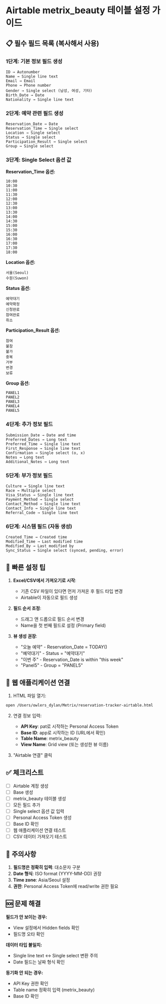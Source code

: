 # Airtable metrix_beauty 테이블 설정 가이드

## 📋 필수 필드 목록 (복사해서 사용)

### 1단계: 기본 정보 필드 생성
```
ID → Autonumber
Name → Single line text
Email → Email
Phone → Phone number
Gender → Single select (남성, 여성, 기타)
Birth_Date → Date
Nationality → Single line text
```

### 2단계: 예약 관련 필드 생성
```
Reservation_Date → Date
Reservation_Time → Single select
Location → Single select
Status → Single select
Participation_Result → Single select
Group → Single select
```

### 3단계: Single Select 옵션 값

**Reservation_Time 옵션:**
```
10:00
10:30
11:00
11:30
12:00
12:30
13:00
13:30
14:00
14:30
15:00
15:30
16:00
16:30
17:00
17:30
18:00
```

**Location 옵션:**
```
서울(Seoul)
수원(Suwon)
```

**Status 옵션:**
```
예약대기
예약확정
신청완료
참여완료
취소
```

**Participation_Result 옵션:**
```
참여
불참
불가
중복
거부
변경
보류
```

**Group 옵션:**
```
PANEL1
PANEL2
PANEL3
PANEL4
PANEL5
```

### 4단계: 추가 정보 필드
```
Submission_Date → Date and time
Preferred_Dates → Long text
Preferred_Time → Single line text
First_Response → Single line text
Confirmation → Single select (o, x)
Notes → Long text
Additional_Notes → Long text
```

### 5단계: 부가 정보 필드
```
Culture → Single line text
Race → Multiple select
Visa_Status → Single line text
Payment_Method → Single select
Contact_Method → Single line text
Contact_Info → Single line text
Referral_Code → Single line text
```

### 6단계: 시스템 필드 (자동 생성)
```
Created_Time → Created time
Modified_Time → Last modified time
Modified_By → Last modified by
Sync_Status → Single select (synced, pending, error)
```

## 🎯 빠른 설정 팁

1. **Excel/CSV에서 가져오기로 시작**:
   - 기존 CSV 파일이 있다면 먼저 가져온 후 필드 타입 변경
   - Airtable이 자동으로 필드 생성

2. **필드 순서 조정**:
   - 드래그 앤 드롭으로 필드 순서 변경
   - Name을 첫 번째 필드로 설정 (Primary field)

3. **뷰 생성 권장**:
   - "오늘 예약" - Reservation_Date = TODAY()
   - "예약대기" - Status = "예약대기"
   - "이번 주" - Reservation_Date is within "this week"
   - "Panel5" - Group = "PANEL5"

## 🔧 웹 애플리케이션 연결

1. HTML 파일 열기:
```bash
open /Users/owlers_dylan/Metrix/reservation-tracker-airtable.html
```

2. 연결 정보 입력:
   - **API Key**: pat로 시작하는 Personal Access Token
   - **Base ID**: app로 시작하는 ID (URL에서 확인)
   - **Table Name**: metrix_beauty
   - **View Name**: Grid view (또는 생성한 뷰 이름)

3. "Airtable 연결" 클릭

## ✅ 체크리스트

- [ ] Airtable 계정 생성
- [ ] Base 생성
- [ ] metrix_beauty 테이블 생성
- [ ] 모든 필드 추가
- [ ] Single select 옵션 값 입력
- [ ] Personal Access Token 생성
- [ ] Base ID 확인
- [ ] 웹 애플리케이션 연결 테스트
- [ ] CSV 데이터 가져오기 테스트

## 📌 주의사항

1. **필드명은 정확히 입력**: 대소문자 구분
2. **Date 형식**: ISO format (YYYY-MM-DD) 권장
3. **Time zone**: Asia/Seoul 설정
4. **권한**: Personal Access Token에 read/write 권한 필요

## 🆘 문제 해결

**필드가 안 보이는 경우:**
- View 설정에서 Hidden fields 확인
- 필드명 오타 확인

**데이터 타입 불일치:**
- Single line text ↔ Single select 변환 주의
- Date 필드는 날짜 형식 확인

**동기화 안 되는 경우:**
- API Key 권한 확인
- Table name 정확히 입력 (metrix_beauty)
- Base ID 확인